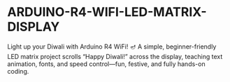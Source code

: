 # ARDUINO-R4-WIFI-LED-MATRIX-DISPLAY
 Light up your Diwali with Arduino R4 WiFi! 🪔 A simple, beginner-friendly LED matrix project scrolls “Happy Diwali!” across the display, teaching text animation, fonts, and speed control—fun, festive, and fully hands-on coding.
